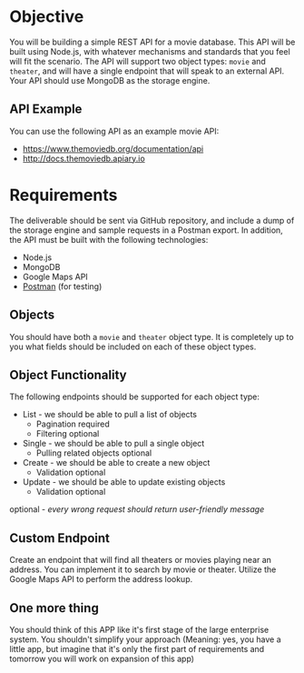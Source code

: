 # Objective

You will be building a simple REST API for a movie database. This API will be built using Node.js, with whatever mechanisms and standards that you feel will fit the scenario. The API will support two object types: `movie` and `theater`, and will have a single endpoint that will speak to an external API. Your API should use MongoDB as the storage engine.

## API Example

You can use the following API as an example movie API:
* https://www.themoviedb.org/documentation/api
* http://docs.themoviedb.apiary.io

# Requirements

The deliverable should be sent via GitHub repository, and include a dump of the storage engine and sample requests in a Postman export. In addition, the API must be built with the following technologies:

* Node.js
* MongoDB
* Google Maps API
* [Postman](https://www.getpostman.com/) (for testing)

## Objects

You should have both a `movie` and `theater` object type. It is completely up to you what fields should be included on each of these object types.

## Object Functionality

The following endpoints should be supported for each object type:
* List - we should be able to pull a list of objects
  * Pagination required
  * Filtering optional
* Single - we should be able to pull a single object
  * Pulling related objects optional
* Create - we should be able to create a new object
  * Validation optional
* Update - we should be able to update existing objects
  * Validation optional

optional - *every wrong request should return user-friendly message*

## Custom Endpoint

Create an endpoint that will find all theaters or movies playing near an address. You can implement it to search by movie or theater. Utilize the Google Maps API to perform the address lookup.

## One more thing

You should think of this APP like it's first stage of the large enterprise system. 
You shouldn't simplify your approach (Meaning: yes, you have a little app, but imagine that it's only the first part of requirements and tomorrow you will work on expansion of this app)  
  
